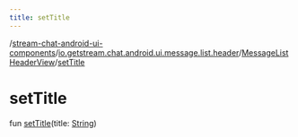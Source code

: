 ```yaml
---
title: setTitle
---
```

/[stream-chat-android-ui-components](../../index.md)/[io.getstream.chat.android.ui.message.list.header](../index.md)/[MessageListHeaderView](index.md)/[setTitle](setTitle.md)  
  
  
  
# setTitle  
fun [setTitle](setTitle.md)(title: [String](https://kotlinlang.org/api/latest/jvm/stdlib/kotlin/-string/index.html))
